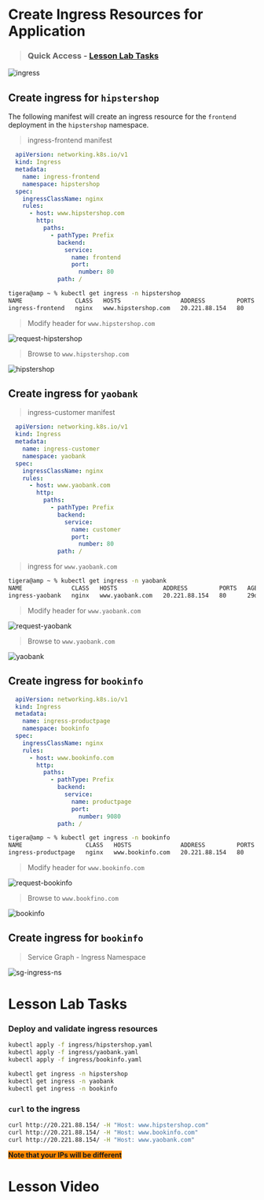 # Create Ingress Resources for Application

> ### Quick Access - [Lesson Lab Tasks](#Lesson-Lab-Tasks) 

![ingress](images/ingress.png)

## Create ingress for `hipstershop`

The following manifest will create an ingress resource for the `frontend` deployment in the `hipstershop` namespace. 

> ingress-frontend manifest

```yaml
  apiVersion: networking.k8s.io/v1
  kind: Ingress
  metadata:
    name: ingress-frontend
    namespace: hipstershop
  spec:
    ingressClassName: nginx
    rules:
      - host: www.hipstershop.com
        http:
          paths:
            - pathType: Prefix
              backend:
                service:
                  name: frontend
                  port:
                    number: 80
              path: /
```

```bash
tigera@amp ~ % kubectl get ingress -n hipstershop
NAME               CLASS   HOSTS                 ADDRESS         PORTS   AGE
ingress-frontend   nginx   www.hipstershop.com   20.221.88.154   80      29d
```

> Modify header for `www.hipstershop.com`

![request-hipstershop](images/request-hipstershop.png)

> Browse to `www.hipstershop.com`

![hipstershop](images/hipstershop.png)


## Create ingress for `yaobank`

> ingress-customer manifest

```yaml
  apiVersion: networking.k8s.io/v1
  kind: Ingress
  metadata:
    name: ingress-customer
    namespace: yaobank
  spec:
    ingressClassName: nginx
    rules:
      - host: www.yaobank.com
        http:
          paths:
            - pathType: Prefix
              backend:
                service:
                  name: customer
                  port:
                    number: 80
              path: /
```

> ingress for `www.yaobank.com`

```bash
tigera@amp ~ % kubectl get ingress -n yaobank    
NAME              CLASS   HOSTS             ADDRESS         PORTS   AGE
ingress-yaobank   nginx   www.yaobank.com   20.221.88.154   80      29d
```

> Modify header for `www.yaobank.com`

![request-yaobank](images/request-yaobank.png)

> Browse to `www.yaobank.com`

![yaobank](images/yaobank.png)

## Create ingress for `bookinfo`

```yaml
  apiVersion: networking.k8s.io/v1
  kind: Ingress
  metadata:
    name: ingress-productpage
    namespace: bookinfo
  spec:
    ingressClassName: nginx
    rules:
      - host: www.bookinfo.com
        http:
          paths:
            - pathType: Prefix
              backend:
                service:
                  name: productpage
                  port:
                    number: 9080
              path: /
```

```bash
tigera@amp ~ % kubectl get ingress -n bookinfo
NAME                  CLASS   HOSTS              ADDRESS         PORTS   AGE
ingress-productpage   nginx   www.bookinfo.com   20.221.88.154   80      29d
```
> Modify header for `www.bookinfo.com`

![request-bookinfo](images/request-bookinfo.png)

> Browse to `www.bookfino.com`

![bookinfo](images/bookinfo.png)

## Create ingress for `bookinfo`

> Service Graph - Ingress Namespace

![sg-ingress-ns](images/sg-ingress-ns.png)

# Lesson Lab Tasks

### Deploy and validate ingress resources

```bash
kubectl apply -f ingress/hipstershop.yaml
kubectl apply -f ingress/yaobank.yaml
kubectl apply -f ingress/bookinfo.yaml
```

```bash
kubectl get ingress -n hipstershop 
kubectl get ingress -n yaobank 
kubectl get ingress -n bookinfo
```

### `curl` to the ingress

```bash
curl http://20.221.88.154/ -H "Host: www.hipstershop.com"
curl http://20.221.88.154/ -H "Host: www.bookinfo.com"
curl http://20.221.88.154/ -H "Host: www.yaobank.com"
```

<span style="background-color: #FF8900">**Note that your IPs will be different**</span>


# Lesson Video